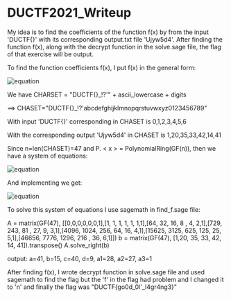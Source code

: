 # DUCTF2021_Writeup

My idea is to find the coefficients of the function f(x) by from the input 'DUCTF{}' with its corresponding output.txt file 'Ujyw5d4'. After finding the function f(x), along with the decrypt function in the solve.sage file, the flag of that exercise will be output.

To find the function coefficients f(x), I put f(x) in the general form:

![equation](http://www.sciweavers.org/upload/Tex2Img_1632743147/render.png)

We have CHARSET = "DUCTF{}_!?'" + ascii_lowercase + digits

==> CHASET="DUCTF{}_!?'abcdefghijklmnopqrstuvwxyz0123456789"

With input 'DUCTF{}' corresponding in CHASET is 0,1,2,3,4,5,6

With the corresponding output 'Ujyw5d4' in CHASET is 1,20,35,33,42,14,41

Since n=len(CHASET)=47 and P. < x > = PolynomialRing(GF(n)), then we have a system of equations:


![equation](http://www.sciweavers.org/upload/Tex2Img_1632741648/render.png)

And implementing we get:

![equation](http://www.sciweavers.org/upload/Tex2Img_1632742411/render.png)

To solve this system of equations I use sagemath in find_f.sage file:

A = matrix(GF(47), [[0,0,0,0,0,0,1],[1, 1, 1, 1, 1, 1,1],[64, 32, 16, 8 , 4, 2,1],[729, 243, 81
 , 27, 9, 3,1],[4096, 1024, 256, 64, 16, 4,1],[15625, 3125, 625, 125, 25, 5,1],[46656, 7776, 1296, 216 , 36, 6,1]])
b = matrix(GF(47), [1,20, 35, 33, 42, 14, 41]).transpose()
A.solve_right(b)

output: a=41, b=15, c=40, d=9, a1=28, a2=27, a3=1

After finding f(x), I wrote decrypt function in solve.sage file and used sagemath to find the flag but the 'f' in the flag had problem and I changed it to 'n' and finally the flag was "DUCTF{go0d_0l'_l4gr4ng3}"


